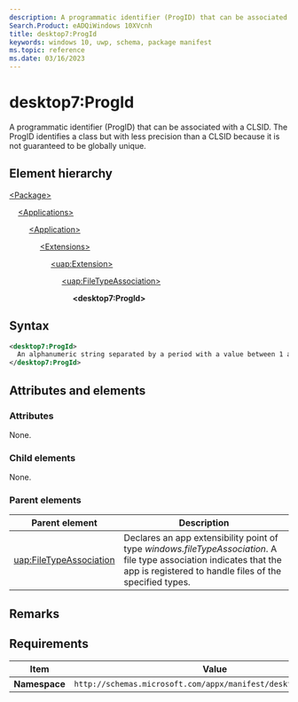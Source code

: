 ```yaml
---
description: A programmatic identifier (ProgID) that can be associated with a CLSID (com:ProgId).
Search.Product: eADQiWindows 10XVcnh
title: desktop7:ProgId
keywords: windows 10, uwp, schema, package manifest
ms.topic: reference
ms.date: 03/16/2023
---
```


# desktop7:ProgId

A programmatic identifier (ProgID) that can be associated with a CLSID. The ProgID identifies a class but with less precision than a CLSID because it is not guaranteed to be globally unique.

## Element hierarchy

[\<Package\>](element-package.md)

&nbsp;&nbsp;&nbsp;&nbsp;[\<Applications\>](element-applications.md)

&nbsp;&nbsp;&nbsp;&nbsp; &nbsp;&nbsp;&nbsp;&nbsp;[\<Application\>](element-application.md)

&nbsp;&nbsp;&nbsp;&nbsp; &nbsp;&nbsp;&nbsp;&nbsp; &nbsp;&nbsp;&nbsp;&nbsp;[\<Extensions\>](element-extensions.md)

&nbsp;&nbsp;&nbsp;&nbsp; &nbsp;&nbsp;&nbsp;&nbsp; &nbsp;&nbsp;&nbsp;&nbsp; &nbsp;&nbsp;&nbsp;&nbsp;[\<uap:Extension\>](element-uap-extension.md)

&nbsp;&nbsp;&nbsp;&nbsp; &nbsp;&nbsp;&nbsp;&nbsp; &nbsp;&nbsp;&nbsp;&nbsp; &nbsp;&nbsp;&nbsp;&nbsp; &nbsp;&nbsp;&nbsp;&nbsp;[\<uap:FileTypeAssociation\>](element-uap-filetypeassociation.md)

&nbsp;&nbsp;&nbsp;&nbsp; &nbsp;&nbsp;&nbsp;&nbsp; &nbsp;&nbsp;&nbsp;&nbsp; &nbsp;&nbsp;&nbsp;&nbsp; &nbsp;&nbsp;&nbsp;&nbsp; &nbsp;&nbsp;&nbsp;&nbsp;**\<desktop7:ProgId\>**

## Syntax

```xml
<desktop7:ProgId>
  An alphanumeric string separated by a period with a value between 1 and 255 characters in length (for example: token1.token2 or token1.token2.token3)
</desktop7:ProgId>
```

## Attributes and elements

### Attributes

None.

### Child elements

None.

### Parent elements

| Parent element | Description |
|-|-|
| [uap:FileTypeAssociation](element-uap-filetypeassociation.md) | Declares an app extensibility point of type *windows.fileTypeAssociation*. A file type association indicates that the app is registered to handle files of the specified types. |

## Remarks



## Requirements

| Item | Value |
|--|--|
| **Namespace** | `http://schemas.microsoft.com/appx/manifest/desktop/windows10/7` |
